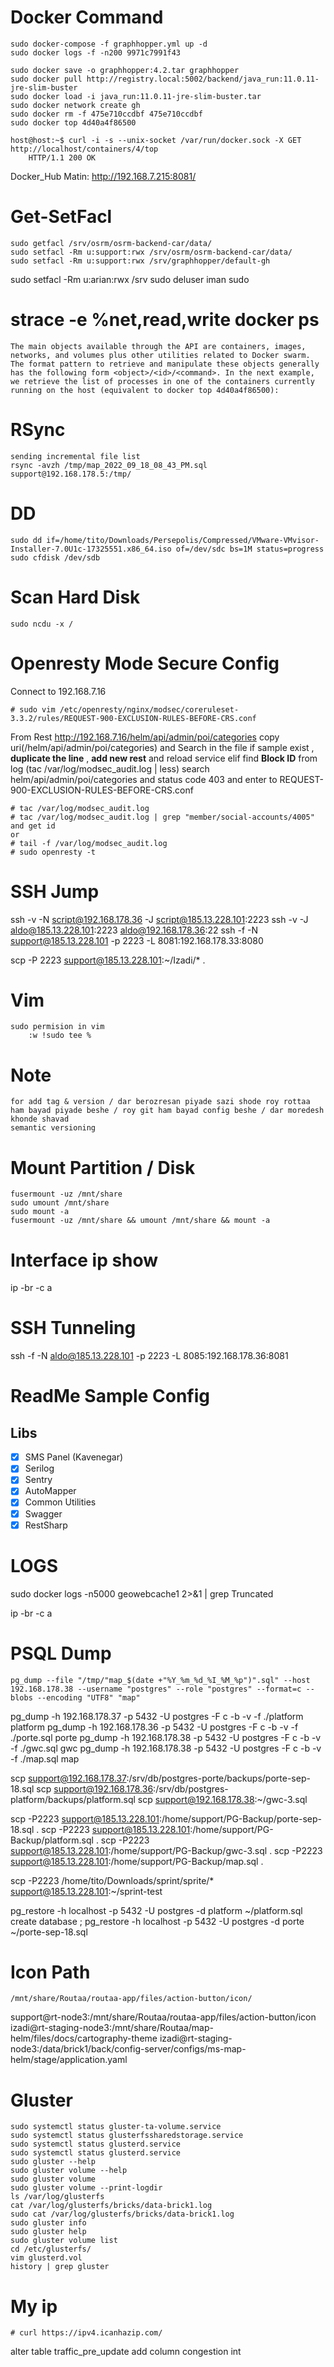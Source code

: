 # Docker Command
    sudo docker-compose -f graphhopper.yml up -d
    sudo docker logs -f -n200 9971c7991f43
    
    sudo docker save -o graphhopper:4.2.tar graphhopper
    sudo docker pull http://registry.local:5002/backend/java_run:11.0.11-jre-slim-buster
    sudo docker load -i java_run:11.0.11-jre-slim-buster.tar
    sudo docker network create gh
    sudo docker rm -f 475e710ccdbf 475e710ccdbf
    sudo docker top 4d40a4f86500

    host@host:~$ curl -i -s --unix-socket /var/run/docker.sock -X GET http://localhost/containers/4/top
        HTTP/1.1 200 OK

Docker_Hub Matin: http://192.168.7.215:8081/  
# Get-SetFacl
    sudo getfacl /srv/osrm/osrm-backend-car/data/
    sudo setfacl -Rm u:support:rwx /srv/osrm/osrm-backend-car/data/
    sudo setfacl -Rm u:support:rwx /srv/graphhopper/default-gh

 sudo setfacl -Rm u:arian:rwx /srv
 sudo deluser iman sudo



# strace -e %net,read,write  docker ps
    The main objects available through the API are containers, images, networks, and volumes plus other utilities related to Docker swarm. The format pattern to retrieve and manipulate these objects generally has the following form <object>/<id>/<command>. In the next example, we retrieve the list of processes in one of the containers currently running on the host (equivalent to docker top 4d40a4f86500):

# RSync
    sending incremental file list
    rsync -avzh /tmp/map_2022_09_18_08_43_PM.sql  support@192.168.178.5:/tmp/
# DD
    sudo dd if=/home/tito/Downloads/Persepolis/Compressed/VMware-VMvisor-Installer-7.0U1c-17325551.x86_64.iso of=/dev/sdc bs=1M status=progress
    sudo cfdisk /dev/sdb

# Scan Hard Disk 
    sudo ncdu -x /

# Openresty Mode Secure Config

Connect to 192.168.7.16

    # sudo vim /etc/openresty/nginx/modsec/coreruleset-3.3.2/rules/REQUEST-900-EXCLUSION-RULES-BEFORE-CRS.conf

From Rest http://192.168.7.16/helm/api/admin/poi/categories copy uri(/helm/api/admin/poi/categories) and Search in the file if sample exist , **duplicate the line** , **add new rest** and reload service
elif find **Block ID** from log (tac /var/log/modsec_audit.log | less) search helm/api/admin/poi/categories and status code 403 and enter to REQUEST-900-EXCLUSION-RULES-BEFORE-CRS.conf

    # tac /var/log/modsec_audit.log
    # tac /var/log/modsec_audit.log | grep "member/social-accounts/4005" and get id
    or
    # tail -f /var/log/modsec_audit.log
    # sudo openresty -t


# SSH Jump
 ssh -v -N script@192.168.178.36 -J script@185.13.228.101:2223
 ssh -v -J aldo@185.13.228.101:2223 aldo@192.168.178.36:22
 ssh -f -N support@185.13.228.101 -p 2223 -L 8081:192.168.178.33:8080

 scp -P 2223 support@185.13.228.101:~/Izadi/* .


# Vim
    sudo permision in vim
        :w !sudo tee %

# Note
    for add tag & version / dar berozresan piyade sazi shode roy rottaa ham bayad piyade beshe / roy git ham bayad config beshe / dar moredesh khonde shavad
    semantic versioning

# Mount Partition / Disk 
    fusermount -uz /mnt/share
    sudo umount /mnt/share
    sudo mount -a
    fusermount -uz /mnt/share && umount /mnt/share && mount -a

# Interface ip show
ip -br -c a

# SSH Tunneling
ssh -f -N aldo@185.13.228.101 -p 2223 -L 8085:192.168.178.36:8081




# ReadMe Sample Config
## Libs

- [X] SMS Panel (Kavenegar)
- [X] Serilog
- [X] Sentry
- [X] AutoMapper
- [X] Common Utilities
- [X] Swagger
- [X] RestSharp

# LOGS
sudo docker logs -n5000 geowebcache1 2>&1 | grep Truncated




ip -br -c a

# PSQL Dump
    pg_dump --file "/tmp/"map_$(date +"%Y_%m_%d_%I_%M_%p")".sql" --host 192.168.178.38 --username "postgres" --role "postgres" --format=c --blobs --encoding "UTF8" "map"


pg_dump -h 192.168.178.37 -p 5432 -U postgres -F c -b -v -f ./platform platform
pg_dump -h 192.168.178.36 -p 5432 -U postgres -F c -b -v -f ./porte.sql porte
pg_dump -h 192.168.178.38 -p 5432 -U postgres -F c -b -v -f ./gwc.sql gwc
pg_dump -h 192.168.178.38 -p 5432 -U postgres -F c -b -v -f ./map.sql map


scp support@192.168.178.37:/srv/db/postgres-porte/backups/porte-sep-18.sql
scp support@192.168.178.36:/srv/db/postgres-platform/backups/platform.sql
scp support@192.168.178.38:~/gwc-3.sql


scp -P2223 support@185.13.228.101:/home/support/PG-Backup/porte-sep-18.sql .
scp -P2223 support@185.13.228.101:/home/support/PG-Backup/platform.sql .
scp -P2223 support@185.13.228.101:/home/support/PG-Backup/gwc-3.sql .
scp -P2223 support@185.13.228.101:/home/support/PG-Backup/map.sql .

scp -P2223 /home/tito/Downloads/sprint/sprite/* support@185.13.228.101:~/sprint-test


pg_restore -h localhost -p 5432 -U postgres -d platform ~/platform.sql
create database ;
pg_restore -h localhost -p 5432 -U postgres -d porte ~/porte-sep-18.sql



# Icon Path
    /mnt/share/Routaa/routaa-app/files/action-button/icon/
support@rt-node3:/mnt/share/Routaa/routaa-app/files/action-button/icon
izadi@rt-staging-node3:/mnt/share/Routaa/map-helm/files/docs/cartography-theme
izadi@rt-staging-node3:/data/brick1/back/config-server/configs/ms-map-helm/stage/application.yaml




# Gluster

    sudo systemctl status gluster-ta-volume.service
    sudo systemctl status glusterfssharedstorage.service
    sudo systemctl status glusterd.service
    sudo systemctl status glusterd.service
    sudo gluster --help
    sudo gluster volume --help
    sudo gluster volume
    sudo gluster volume --print-logdir
    ls /var/log/glusterfs
    cat /var/log/glusterfs/bricks/data-brick1.log
    sudo cat /var/log/glusterfs/bricks/data-brick1.log
    sudo gluster info
    sudo gluster help
    sudo gluster volume list
    cd /etc/glusterfs/
    vim glusterd.vol
    history | grep gluster



# My ip
    # curl https://ipv4.icanhazip.com/





alter table traffic_pre_update 
add column congestion int